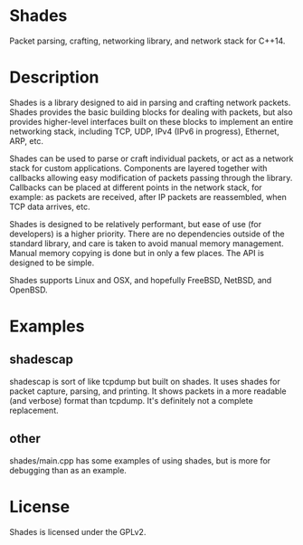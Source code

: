 # Shades

Packet parsing, crafting, networking library, and network stack for C++14.

# Description

Shades is a library designed to aid in parsing and crafting network packets.
Shades provides the basic building blocks for dealing with packets, but also
provides higher-level interfaces built on these blocks to implement an entire
networking stack, including TCP, UDP, IPv4 (IPv6 in progress), Ethernet, ARP,
etc.

Shades can be used to parse or craft individual packets, or act as a network
stack for custom applications. Components are layered together with callbacks
allowing easy modification of packets passing through the library. Callbacks
can be placed at different points in the network stack, for example: as packets
are received, after IP packets are reassembled, when TCP data arrives, etc.

Shades is designed to be relatively performant, but ease of use (for
developers) is a higher priority. There are no dependencies outside of the
standard library, and care is taken to avoid manual memory management. Manual
memory copying is done but in only a few places. The API is designed to be
simple.

Shades supports Linux and OSX, and hopefully FreeBSD, NetBSD, and OpenBSD.

# Examples

## shadescap

shadescap is sort of like tcpdump but built on shades. It uses shades for
packet capture, parsing, and printing. It shows packets in a more readable (and
verbose) format than tcpdump. It's definitely not a complete replacement.

## other

shades/main.cpp has some examples of using shades, but is more for debugging
than as an example.

# License

Shades is licensed under the GPLv2.
